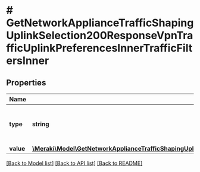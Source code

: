 # # GetNetworkApplianceTrafficShapingUplinkSelection200ResponseVpnTrafficUplinkPreferencesInnerTrafficFiltersInner

## Properties

Name | Type | Description | Notes
------------ | ------------- | ------------- | -------------
**type** | **string** | Traffic filter type. Must be one of: &#39;applicationCategory&#39;, &#39;application&#39; or &#39;custom&#39; |
**value** | [**\Meraki\Model\GetNetworkApplianceTrafficShapingUplinkSelection200ResponseVpnTrafficUplinkPreferencesInnerTrafficFiltersInnerValue**](GetNetworkApplianceTrafficShapingUplinkSelection200ResponseVpnTrafficUplinkPreferencesInnerTrafficFiltersInnerValue.md) |  |

[[Back to Model list]](../../README.md#models) [[Back to API list]](../../README.md#endpoints) [[Back to README]](../../README.md)
